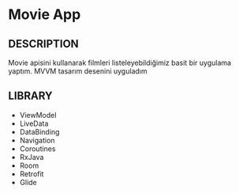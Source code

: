 # Movie App

## DESCRIPTION
Movie apisini kullanarak filmleri listeleyebildiğimiz basit bir uygulama yaptım. MVVM tasarım desenini uyguladım
## LIBRARY
- ViewModel
- LiveData
- DataBinding
- Navigation
- Coroutines
- RxJava
- Room
- Retrofit
- Glide
